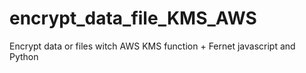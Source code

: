 # encrypt_data_file_KMS_AWS
Encrypt data or files witch AWS KMS function + Fernet
javascript and Python
